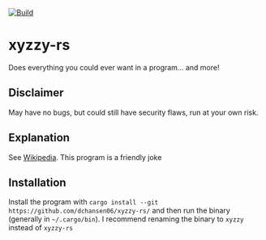[![Build](https://github.com/dchansen06/xyzzy-rs/actions/workflows/build.yml/badge.svg)](https://github.com/dchansen06/xyzzy-rs/actions/workflows/build.yml)
# xyzzy-rs
Does everything you could ever want in a program... and more!

## Disclaimer
May have no bugs, but could still have security flaws, run at your own risk.

## Explanation
See [Wikipedia](https://wikipedia.org/wiki/Xyzzy_(computing)#Operating_systems). This program is a friendly joke

## Installation
Install the program with ```cargo install --git https://github.com/dchansen06/xyzzy-rs/``` and then run the binary (generally in `~/.cargo/bin`). I recommend renaming the binary to `xyzzy` instead of `xyzzy-rs`
